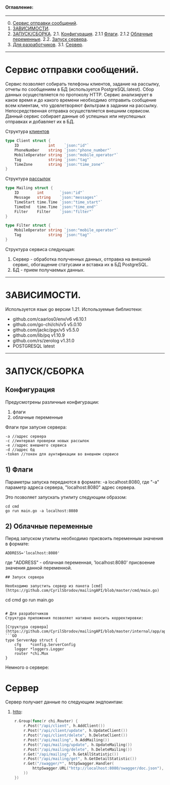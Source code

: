 
#### Оглавление:
____
0. [Сервис отправки сообщений](#сервис-отправки-сообщений).
1. [ЗАВИСИМОСТИ](#зависимости).
2. [ЗАПУСК/СБОРКА](#запусксборка).
2.1. [Конфигурация](#конфигурация).
2.1.1 [Флаги](#1-флаги).
2.1.2 [Облачные переменные](#2-облачные-переменные).
2.2. [Запуск сервера](#запуск-сервера).
3. [Для разработчиков](#для-разработчиков).
3.1. [Сервер](#сервер).
____

# Сервис отправки сообщений.

Сервис позволяет собирать телефоны клиентов, задание на рассылку, отчеты по сообщениям в БД (используется PostgreSQL:latest). Сбор данных осуществляется по протоколу HTTP.
Сервис анализирует в какое время и до какого времени необходимо отправить сообщение всем клиентам, что удовлетворяют фильтрам в задании на рассылку. Непосредственная отправка осуществляется внешним сервисом. Данный сервис собирает данные об успешных или неуспешных отправках и добавляет их в БД.

Структура [клиентов](https://github.com/CyrilSbrodov/mailingAPI/blob/master/internal/storage/models/models.go)
```GO
type Client struct {
	ID             int    `json:"id"`
	PhoneNumber    string `json:"phone_number"`
	MobileOperator string `json:"mobile_operator"`
	Tag            string `json:"tag"`
	TimeZone       string `json:"time_zone"`
}
```
Структура [рассылок](https://github.com/CyrilSbrodov/mailingAPI/blob/master/internal/storage/models/models.go)
```GO
type Mailing struct {
	ID        int       `json:"id"`
	Message   string    `json:"messages"`
	TimeStart time.Time `json:"time_start"`
	TimeEnd   time.Time `json:"time_end"`
	Filter    Filter    `json:"filter"`
}

type Filter struct {
	MobileOperator string `json:"mobile_operator"`
	Tag            string `json:"tag"`
}
```

Структура сервиса следующая:
1) Сервер - обработка полученных данных, отправка на внешний сервис, обогащение статусами и вставка их в БД PostgreSQL.
2) БД - прием получаемых данных.
____
# ЗАВИСИМОСТИ.

Используется язык go версии 1.21. Используемые библиотеки:
- github.com/caarlos0/env/v6 v6.10.1
- github.com/go-chi/chi/v5 v5.0.10
- github.com/jackc/pgx/v5 v5.5.0
- github.com/lib/pq v1.10.9
- github.com/rs/zerolog v1.31.0
- POSTGRESQL latest
____

# ЗАПУСК/СБОРКА

## Конфигурация

Предусмотрены различные конфигурации:
1) флаги
2) облачные переменные 

Флаги при запуске сервера:
```
-a //адрес сервера
-c //интервал проверки новых рассылок
-e //адрес внешнего сервиса
-d //адрес бд
-token //токен для аунтификации во внешнем сервисе
```

## 1) Флаги
Параметры запуска передаются в формате: -a localhost:8080, 
где "-а" параметр адреса сервера, "localhost:8080" адрес сервера.

Это позволяет запускать утилиту следующим образом:
```
cd cmd
go run main.go -a localhost:8080
```

## 2) Облачные переменные
Перед запуском утилиты необходимо присвоить переменным значения в формате: 
```
ADDRESS='localhost:8080'
```
где "ADDRESS" - облачная переменная, 'localhost:8080' присвоение значения данной переменной.

```
## Запуск сервера

Необходимо запустить сервер из пакета [cmd](https://github.com/CyrilSbrodov/mailingAPI/blob/master/cmd/main.go)
```
cd cmd
go run main.go
```

# Для разработчиков
Структура приложения позволяет нативно вносить корректировки:

[Структура сервера](https://github.com/CyrilSbrodov/mailingAPI/blob/master/internal/app/app.go):
```GO
type ServerApp struct {
	cfg    *config.ServerConfig
	logger *loggers.Logger
	router *chi.Mux
}
```

Немного о сервере:

# Сервер
Сервер получает данные по следующим эндпоинтам:
1) [http](https://github.com/CyrilSbrodov/mailingAPI/blob/master/internal/handlers/handler.go):
```GO
	r.Group(func(r chi.Router) {
		r.Post("/api/client", h.AddClient())
		r.Post("/api/client/update", h.UpdateClient())
		r.Post("/api/client/delete", h.DeleteClient())
		r.Post("/api/mailing", h.AddMailing())
		r.Post("/api/mailing/update", h.UpdateMailing())
		r.Post("/api/mailing/delete", h.DeleteMailing())
		r.Get("/api/mailing", h.GetAllStatistic())
		r.Post("/api/mailing/get", h.GetDetailStatistic())
		r.Get("/swagger/*", httpSwagger.Handler(
			httpSwagger.URL("http://localhost:8080/swagger/doc.json"), 
		))
	})

```
